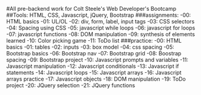 #All pre-backend work for Colt Steele's Web Developer's Bootcamp
##Tools: HTML, CSS, Javascript, jQuery, Bootstrap
###assignments:
  -00: HTML basics
  -01: UL/OL
  -02: div, form, label, input tags
  -03: CSS selectors
  -04: Spacing using CSS
  -05: javascript while loops
  -06: javascript for loops
  -07: javascript functions
  -08: DOM manipulation
  -09: synthesis of elements learned
  -10: Color picking game
  -11: ToDo list
###practice:
  -00: HTML basics
  -01: tables
  -02: inputs
  -03: box model
  -04: css spacing
  -05: Bootstrap basics
  -06: Bootstrap nav
  -07: Bootstrap grid
  -08: Boostrap spacing
  -09: Bootstrap project
  -10: Javascript prompts and variables
  -11: Javascript manipulation
  -12: Javascript conditionals
  -13: Javascript if statements
  -14: Javascript loops
  -15: Javascript arrays
  -16: Javascript arrays practice
  -17: Javascript objects
  -18: DOM manipulation
  -19: ToDo project
  -20: JQuery selection
  -21: JQuery functions
